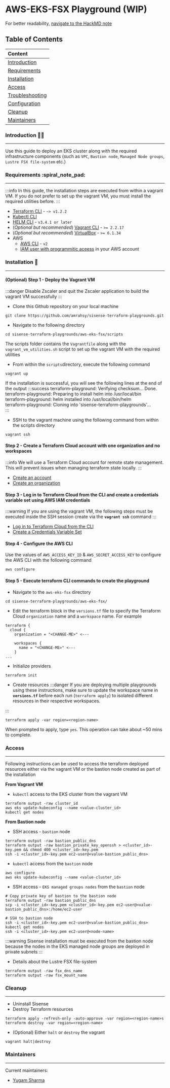 # AWS-EKS-FSX Playground (WIP)

For better readability, [navigate to the HackMD note](https://hackmd.io/@yug/playground-aws-eks-fsx)

## Table of Contents
| Content                                |
| :--------                              |
| [Introduction](#Introduction-)         |
| [Requirements](#Requirements-)         |
| [Installation](#Installation-)         |
| [Access](#Access)                      |
| [Troubleshooting](#Troubleshooting-)   |
| [Configuration](#Configuration-)       |
| [Cleanup](#Cleanup-)                   |
| [Maintainers](#Maintainers)            |

### Introduction :man_in_tuxedo: 
---
Use this guide to deploy an EKS cluster along with the required infrastructure components (such as `VPC`, `Bastion node`, `Managed Node groups`, `Lustre FSX file-system` etc.)

### Requirements :spiral_note_pad: 
---
:::info
In this guide, the installation steps are executed from within a vagrant VM. If you do not prefer to set up the vagrant VM, you must install the required utilities before. 
:::
* [Terraform CLI](https://learn.hashicorp.com/tutorials/terraform/install-cli) - `~> v1.2.2`
* [Kubectl CLI](https://kubernetes.io/docs/tasks/tools/#kubectl)
* [HELM CLI](https://helm.sh/docs/intro/install/) - `v3.4.1 or later`
* (*Optional but recommended*) [Vagrant CLI](https://www.vagrantup.com/docs/installation) - `>= 2.2.17`
* (*Optional but recommended*) [VirtualBox](https://www.virtualbox.org/wiki/Downloads) - `>= 6.1.34`
* AWS
    * [AWS CLI](https://docs.aws.amazon.com/cli/latest/userguide/getting-started-install.html) - `v2`
    * [IAM user with programmitic aceess](https://docs.aws.amazon.com/IAM/latest/UserGuide/id_users_create.html) in your AWS account

### Installation :rocket: 
---

#### (Optional) Step 1 - Deploy the Vagrant VM
:::danger
Disable Zscaler and quit the Zscaler application to build the vagrant VM successfully
:::
* Clone this Github repository on your local machine 
```bash=
git clone https://github.com/amrahsy/sisense-terraform-playgrounds.git
```
* Navigate to the following directory
```bash=
cd sisense-terraform-playgrounds/aws-eks-fsx/scripts
```
The scripts folder contains the `Vagrantfile` along with the `vagrant_vm_utilities.sh` script to set up the vagrant VM with the required utilities

* From within the `scripts`directory, execute the following command
```bash=
vagrant up
```
If the installation is successful, you will see the following lines at the end of the output
:::success
terraform-playground: Verifying checksum... Done.  
terraform-playground: Preparing to install helm into /usr/local/bin  
terraform-playground: helm installed into /usr/local/bin/helm  
terraform-playground: Cloning into 'sisense-terraform-playgrounds'...  
:::

* SSH to the vagrant machine using the following command from within the scripts directory 
```bash=
vagrant ssh
```

#### Step 2 - Create a Terraform Cloud account with one organization and no workspaces 
:::info
We will use a Terraform Cloud account for remote state management. This will prevent issues when managing terraform state locally. 
:::
* [Create an account](https://learn.hashicorp.com/tutorials/terraform/cloud-sign-up#create-an-account)
* [Create an organization](https://learn.hashicorp.com/tutorials/terraform/cloud-sign-up#create-an-organization)

#### Step 3 - Log in to Terraform Cloud from the CLI and create a credentials variable set using AWS IAM credentials
:::warning
If you are using the vagrant VM, the following steps must be executed inside the SSH session create via the **`vagrant ssh`** command
:::
* [Log in to Terraform Cloud from the CLI](https://learn.hashicorp.com/tutorials/terraform/cloud-login?cloud-get-started)
* [Create a Credentials Variable Set](https://learn.hashicorp.com/tutorials/terraform/cloud-create-variable-set?in=terraform/cloud-get-started)

#### Step 4 - Configure the AWS CLI
Use the values of `AWS_ACCESS_KEY_ID` & `AWS_SECRET_ACCESS_KEY` to configure the AWS CLI with the following command
```bash=
aws configure
```

#### Step 5 - Execute terraform CLI commands to create the playground
* Navigate to the `aws-eks-fsx` directory
```bash=
cd sisense-terraform-playgrounds/aws-eks-fsx/
```
* Edit the terraform block in the `versions.tf` file to specify the Terraform Cloud `organization` name and a `workspace` name. For example
```json=
terraform {
  cloud {
    organization = "<CHANGE-ME>" <---

    workspaces {
      name = "<CHANGE-ME>" <---
    }
...
```
* Initialize providers
```bash=
terraform init
```
* Create resources
:::danger
If you are deploying multiple playgrounds using these instructions, make sure to update the workspace name in **`versions.tf`** before each run (`terraform apply`) to isolated different resources in their respective workspaces.

:::
```bash=
terraform apply -var region=<region-name>
```
When prompted to apply, type `yes`. This operation can take about ~50 mins to complete.

### Access
---
Following instructions can be used to access the terraform deployed resources either via the vagrant VM or the bastion node created as part of the installation

**From Vagrant VM**
* `kubectl` access to the EKS cluster from the vagrant VM
```bash=
terraform output -raw cluster_id
aws eks update-kubeconfig --name <value-cluster_id>
kubectl get nodes
```

**From Bastion node**
* SSH access - `bastion` node
```bash=
terraform output -raw bastion_public_dns
terraform output -raw bastion_private_key_openssh > <cluster_id>-key.pem && chmod 400 <cluster_id>-key.pem
ssh -i <cluster_id>-key.pem ec2-user@<value-bastion_public_dns>
```
* `kubectl` access from the `bastion` node
```bash=
aws configure
aws eks update-kubeconfig --name <value-cluster_id>
```
* SSH access - `EKS managed groups nodes` from the `bastion` node
```bash=
# Copy private key of bastion to the bastion node
terraform output -raw bastion_public_dns
scp -i <cluster_id>-key.pem <cluster_id>-key.pem ec2-user@<value-bastion_public_dns>:/home/ec2-user

# SSH to bastion node
ssh -i <cluster_id>-key.pem ec2-user@<value-bastion_public_dns>
kubectl get nodes
ssh -i <cluster_id>-key.pem ec2-user@<node-name>
```

:::warning
Sisense installation must be executed from the bastion node because the nodes in the EKS managed node groups are deployed in private subnets
:::

* Details about the Lustre FSX file-system
```bash=
terraform output -raw fsx_dns_name
terraform output -raw fsx_mount_name
```

### Cleanup
---
* Uninstall Sisense
* Destroy Terraform resources
```bash=
terraform apply -refresh-only -auto-approve -var region=<region-name>s
terraform destroy -var region=<region-name>
```
* (Optional) Either `halt` or `destroy` the vagrant 
```bash=
vagrant halt|destroy
```

### Maintainers
---
Current maintainers:
- [Yugam Sharma](https://github.com/amrahsy) 